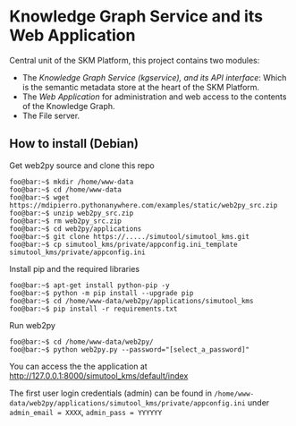 # Knowledge  Graph Service and its Web Application

Central unit of the SKM Platform, this project contains two modules:

* The *Knowledge Graph Service (kgservice), and its API interface*: Which is the semantic metadata store at the heart of the SKM Platform.
* The *Web Application* for administration and web access to the contents of the Knowledge Graph. 
* The File server.


## How to install (Debian)

Get web2py source and clone this repo

```shell
foo@bar:~$ mkdir /home/www-data
foo@bar:~$ cd /home/www-data
foo@bar:~$ wget https://mdipierro.pythonanywhere.com/examples/static/web2py_src.zip
foo@bar:~$ unzip web2py_src.zip
foo@bar:~$ rm web2py_src.zip
foo@bar:~$ cd web2py/applications
foo@bar:~$ git clone https://...../simutool/simutool_kms.git
foo@bar:~$ cp simutool_kms/private/appconfig.ini_template  simutool_kms/private/appconfig.ini 
```

Install pip and the required libraries

```shell
foo@bar:~$ apt-get install python-pip -y
foo@bar:~$ python -m pip install --upgrade pip
foo@bar:~$ cd /home/www-data/web2py/applications/simutool_kms
foo@bar:~$ pip install -r requirements.txt
```

Run web2py

```shell
foo@bar:~$ cd /home/www-data/web2py/
foo@bar:~$ python web2py.py --password="[select_a_password]"
```

You can access the the application at http://127.0.0.1:8000/simutool_kms/default/index

The first user login credentials (admin) can be found in `/home/www-data/web2py/applications/simutool_kms/private/appconfig.ini` under `admin_email = XXXX`, `admin_pass = YYYYYY`

